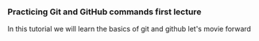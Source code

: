### Practicing Git and GitHub commands first lecture 
In this tutorial we will learn the basics of git and github
let's movie forward
